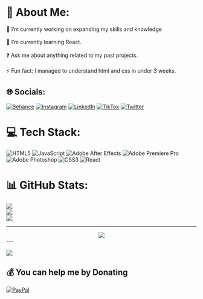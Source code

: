 # 💫 About Me:
🔭 I’m currently working on expanding my skills and knowledge<br><br>🌱 I’m currently learning React.<br><br>❓ Ask me about anything related to my past projects.<br><br>⚡ Fun fact: I managed to understand html and css in under 3 weeks.


## 🌐 Socials:
[![Behance](https://img.shields.io/badge/Behance-1769ff?logo=behance&logoColor=white)](https://behance.net/cutzugfx) [![Instagram](https://img.shields.io/badge/Instagram-%23E4405F.svg?logo=Instagram&logoColor=white)](https://instagram.com/cutzusd) [![LinkedIn](https://img.shields.io/badge/LinkedIn-%230077B5.svg?logo=linkedin&logoColor=white)](https://linkedin.com/in/alex-farkas-1480b6242/) [![TikTok](https://img.shields.io/badge/TikTok-%23000000.svg?logo=TikTok&logoColor=white)](https://tiktok.com/@cutzusd) [![Twitter](https://img.shields.io/badge/Twitter-%231DA1F2.svg?logo=Twitter&logoColor=white)](https://twitter.com/cutzusd) 

# 💻 Tech Stack:
![HTML5](https://img.shields.io/badge/html5-%23E34F26.svg?style=for-the-badge&logo=html5&logoColor=white) ![JavaScript](https://img.shields.io/badge/javascript-%23323330.svg?style=for-the-badge&logo=javascript&logoColor=%23F7DF1E) ![Adobe After Effects](https://img.shields.io/badge/Adobe%20After%20Effects-9999FF.svg?style=for-the-badge&logo=Adobe%20After%20Effects&logoColor=white) ![Adobe Premiere Pro](https://img.shields.io/badge/Adobe%20Premiere%20Pro-9999FF.svg?style=for-the-badge&logo=Adobe%20Premiere%20Pro&logoColor=white) ![Adobe Photoshop](https://img.shields.io/badge/adobephotoshop-%2331A8FF.svg?style=for-the-badge&logo=adobephotoshop&logoColor=white) ![CSS3](https://img.shields.io/badge/css3-%231572B6.svg?style=for-the-badge&logo=css3&logoColor=white) ![React](https://img.shields.io/badge/react-%2320232a.svg?style=for-the-badge&logo=react&logoColor=%2361DAFB)
# 📊 GitHub Stats:
![](https://github-readme-stats.vercel.app/api?username=CutzuDev&theme=react&hide_border=true&include_all_commits=true&count_private=true)<br/>
![](https://github-readme-streak-stats.herokuapp.com/?user=CutzuDev&theme=react&hide_border=true)<br/>
![](https://github-readme-stats.vercel.app/api/top-langs/?username=CutzuDev&theme=react&hide_border=true&include_all_commits=true&count_private=true&layout=compact)

---
<div align="center"><img src="https://spotify-github-profile.vercel.app/api/view?uid=xh1mgxblbueff9qwhmypai0zb&cover_image=true&theme=default" /></div>  
---

[![](https://visitcount.itsvg.in/api?id=CutzuDev&icon=2&color=1)](https://visitcount.itsvg.in)

  ## 💰 You can help me by Donating
  [![PayPal](https://img.shields.io/badge/PayPal-00457C?style=for-the-badge&logo=paypal&logoColor=white)](https://paypal.me/cutzu1) 

  <!-- Proudly created with GPRM ( https://gprm.itsvg.in ) -->
  
